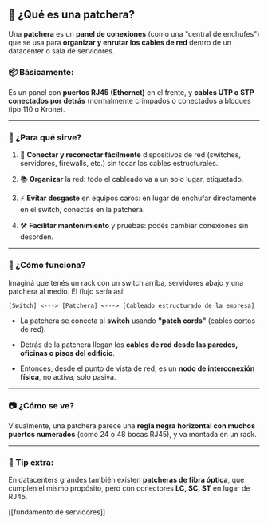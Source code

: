 ## 🧩 ¿Qué es una **patchera**?

Una **patchera** es un **panel de conexiones** (como una "central de enchufes") que se usa para **organizar y enrutar los cables de red** dentro de un datacenter o sala de servidores.

### 📦 Básicamente:

Es un panel con **puertos RJ45 (Ethernet)** en el frente, y **cables UTP o STP conectados por detrás** (normalmente crimpados o conectados a bloques tipo 110 o Krone).

---

### 🔌 ¿Para qué sirve?

1. 🔄 **Conectar y reconectar fácilmente** dispositivos de red (switches, servidores, firewalls, etc.) sin tocar los cables estructurales.
    
2. 📚 **Organizar** la red: todo el cableado va a un solo lugar, etiquetado.
    
3. ⚡ **Evitar desgaste** en equipos caros: en lugar de enchufar directamente en el switch, conectás en la patchera.
    
4. 🛠️ **Facilitar mantenimiento** y pruebas: podés cambiar conexiones sin desorden.
    

---

### 🧠 ¿Cómo funciona?

Imaginá que tenés un rack con un switch arriba, servidores abajo y una patchera al medio. El flujo sería así:

```text
[Switch] <---> [Patchera] <---> [Cableado estructurado de la empresa]
```

- La patchera se conecta al **switch** usando **"patch cords"** (cables cortos de red).
    
- Detrás de la patchera llegan los **cables de red desde las paredes, oficinas o pisos del edificio**.
    
- Entonces, desde el punto de vista de red, es un **nodo de interconexión física**, no activa, solo pasiva.
    

---

### 📷 ¿Cómo se ve?

Visualmente, una patchera parece una **regla negra horizontal con muchos puertos numerados** (como 24 o 48 bocas RJ45), y va montada en un rack.

---

### 📎 Tip extra:

En datacenters grandes también existen **patcheras de fibra óptica**, que cumplen el mismo propósito, pero con conectores **LC, SC, ST** en lugar de RJ45.


[[fundamento de servidores]]